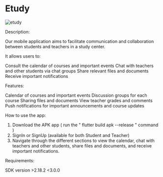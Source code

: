 # Etudy

![etudy](https://user-images.githubusercontent.com/90092056/212763292-48df298f-1fa2-4050-807d-e33175e22e59.png)


Description:

Our mobile application aims to facilitate communication and collaboration between students and teachers in a study center. 

It allows users to:

 Consult the calendar of courses and important events
 Chat with teachers and other students via chat groups
 Share relevant files and documents
 Receive important notifications

Features:

 Calendar of courses and important events
 Discussion groups for each course
 Sharing files and documents
 View teacher grades and comments
 Push notifications for important announcements and course updates

How to use the app:

 1) Download the APK app ( run the " flutter build apk --release " command )
 2) SignIn or SignUp (available for both Student and Teacher)
 3) Navigate through the different sections to view the calendar, chat with teachers and other students, share files and documents, and receive important notifications.
 
 
Requirements:

  SDK version >2.18.2 <3.0.0

  
